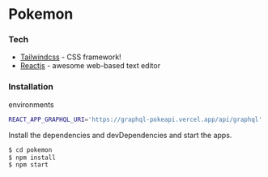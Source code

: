 # Pokemon


### Tech

* [Tailwindcss](https://tailwindcss.com/docs) - CSS framework!
* [Reactjs](https://reactjs.org/) - awesome web-based text editor

### Installation

environments

```sh
REACT_APP_GRAPHQL_URI='https://graphql-pokeapi.vercel.app/api/graphql'
```

Install the dependencies and devDependencies and start the apps.

```sh
$ cd pokemon
$ npm install
$ npm start
```
